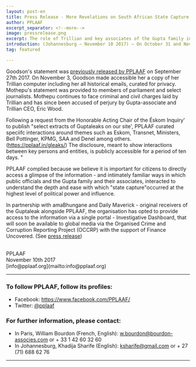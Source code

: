 ```yaml
---
layout: post-en
title: Press Release - More Revelations on South African State Capture
author: PPLAAF
excerpt_separator: <!--more-->
image: pressrelease.png
excerpt: The role of Trillian and key associates of the Gupta family in accessing insider information and siphoning billions from state-owned entities in collusion with Ministers and other public officials, and multinationals unravelled
introduction: (Johannesburg – November 10 2017) – On October 31 and November 2017  Bianca Goodson and Mosilo Mothepu, former CEOs of Gupta-linked Trillian testified in South Africa's parliamentary Portfolio Committee on Public Enterprises (Éskom Inquiry'). Corroborating accounts coupled with annexures unraveled the role of Trillian and key associates of the Gupta family in accessing insider information and siphoning billions from state-owned entities such as Transnet and Eskom in collusion with Ministers and other public officials, and multinationals such as McKinsey and SAP. Testimonies were provided under the umbrella of parliamenntary immunity. 
tag: featured

---
```


<!-- <img class="img-responsive img-post center-block" src="/img/posts/gupta-leaks-1.png">  -->
<!-- <br> -->

Goodson's statement was [previously released by PPLAAF](https://pplaaf.in/trillian-bg/) on September 27th 2017. On November 3, Goodson made accessible her a copy of her Trillian computer including her all historical emails, curated for privacy. Mothepu's statement was provided to members of parliament and select journalists. Mothepu continues to face criminal and civil charges laid by Trillian and has since been accused of perjury by Gupta-associate and Trillian CEO, Eric Wood. 

Following a request from the Honorable Acting Chair of the Éskom Inquiry' to publish "select extracts of Guptaleaks on our site', PPLAAF curated speciifc interactions around themes such as Eskom, Transnet, Ministers, Bell Pottinger, KPMG, SAA and Denel among others. (<https://pplaaf.in/gleaks/>)
The disclosure, meant to show interactions between key persons and entities, is publicly accessible for a period of ten days. " 

PPLAAF complied because we believe it is important for citizens to directly access a glimpse of the information - and intimately familiar ways in which public officials and the Gupta family and their associates, interacted to understand the depth and ease with which "state capture"occurred at the highest level of political power and influence. 

In partnership with amaBhungane and Daily Maverick - original receivers of the Guptaleak alongside PPLAAF, the organisation has opted to provide access to the information via a single portal - Investigative Dashboard, that will soon be available to global media via the Organised Crime and Corruption Reporting Project (OCCRP) with the support of Finance Uncovered. (See [press release](../09/gleaks-journalist-release.html))


<br>
PPLAAF <br>
November 10th 2017 <br>
[info@pplaaf.org](mailto:info@pplaaf.org)

<br>

----------------------

### To follow PPLAAF, follow its profiles:
- Facebook: <https://www.facebook.com/PPLAAF/>
- Twitter: [@pplaaf](https://twitter.com/pplaaf)

### For further information, please contact:
- In Paris, William Bourdon (French, English): [w.bourdon@bourdon-associes.com](mailto:w.bourdon@bourdon-associes.com) or + 33 1 42 60 32 60
- In Johannesburg, Khadija Sharife (English): [ksharife@gmail.com](mailto:ksharife@gmail.com) or + 27 (71) 688 62 76 




-----
